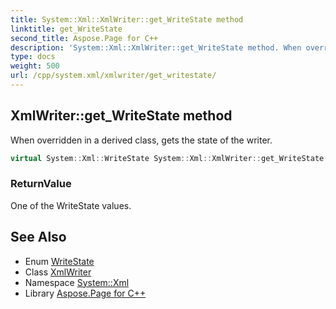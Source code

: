 ```yaml
---
title: System::Xml::XmlWriter::get_WriteState method
linktitle: get_WriteState
second_title: Aspose.Page for C++
description: 'System::Xml::XmlWriter::get_WriteState method. When overridden in a derived class, gets the state of the writer in C++.'
type: docs
weight: 500
url: /cpp/system.xml/xmlwriter/get_writestate/
---
```

## XmlWriter::get_WriteState method


When overridden in a derived class, gets the state of the writer.

```cpp
virtual System::Xml::WriteState System::Xml::XmlWriter::get_WriteState()=0
```


### ReturnValue

One of the WriteState values.

## See Also

* Enum [WriteState](../../writestate/)
* Class [XmlWriter](../)
* Namespace [System::Xml](../../)
* Library [Aspose.Page for C++](../../../)
